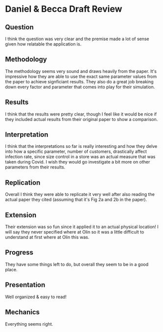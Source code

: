 # Daniel & Becca Draft Review

## Question
I think the question was very clear and the premise made a lot of sense given how relatable the application is. 

## Methodology
The methodology seems very sound and draws heavily from the paper. It's impressive how they are able to use the exact same parameter values from the paper to achieve signficiant results. They also do a great job breaking down every factor and parameter that comes into play for their simulation.


## Results

I think that the results were pretty clear, though I feel like it would be nice if they included actual results from their original paper to show a comparison. 


## Interpretation
I think that the interpretations so far is really interesting and how they delve into how a specific parameter, number of customers, drastically affect infection rate, since size control in a store was an actual measure that was taken during Covid. I wish they would go investigate a bit more on other parameters from their results. 

## Replication
Overall I think they were able to replicate it very well after also reading the actual paper they cited (assuming that it's Fig 2a and 2b in the paper).

## Extension 

Their extension was so fun since it applied it to an actual physical location! I will say they never specified where at Olin so it was a little difficult to understand at first where at Olin this was. 

## Progress
They have some things left to do, but overall they seem to be in a good place.

## Presentation
Well organized & easy to read!

## Mechanics
Everything seems right. 
